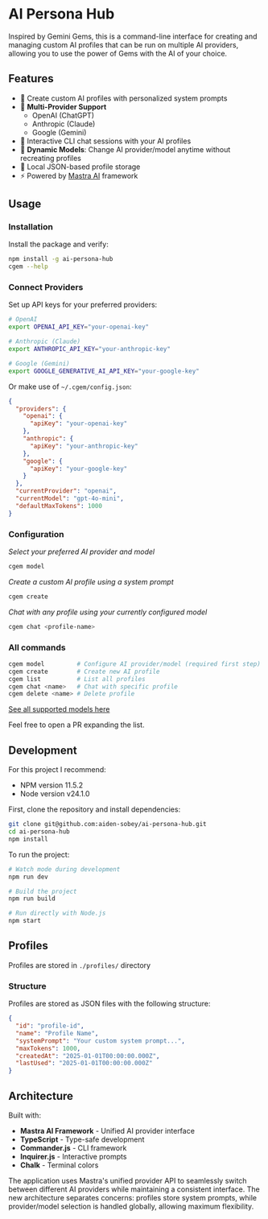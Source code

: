# AI Persona Hub

Inspired by Gemini Gems, this is a command-line interface for creating and managing custom AI profiles that can be run on multiple AI providers, allowing you to use the power of Gems with the AI of your choice.

## Features

- 🔮 Create custom AI profiles with personalized system prompts
- 🤖 **Multi-Provider Support**
  - OpenAI (ChatGPT)
  - Anthropic (Claude)
  - Google (Gemini)
- 💬 Interactive CLI chat sessions with your AI profiles
- 🔄 **Dynamic Models**: Change AI provider/model anytime without recreating profiles
- 💾 Local JSON-based profile storage
- ⚡ Powered by [Mastra AI](https://mastra.ai/) framework

## Usage

### Installation

Install the package and verify:

```bash
npm install -g ai-persona-hub
cgem --help
```

### Connect Providers

Set up API keys for your preferred providers:

```bash
# OpenAI
export OPENAI_API_KEY="your-openai-key"

# Anthropic (Claude)
export ANTHROPIC_API_KEY="your-anthropic-key"

# Google (Gemini)
export GOOGLE_GENERATIVE_AI_API_KEY="your-google-key"
```

Or make use of `~/.cgem/config.json`:

```json
{
  "providers": {
    "openai": {
      "apiKey": "your-openai-key"
    },
    "anthropic": {
      "apiKey": "your-anthropic-key"
    },
    "google": {
      "apiKey": "your-google-key"
    }
  },
  "currentProvider": "openai",
  "currentModel": "gpt-4o-mini",
  "defaultMaxTokens": 1000
}
```

### Configuration

_Select your preferred AI provider and model_

```bash
cgem model
```

_Create a custom AI profile using a system prompt_

```bash
cgem create
```

_Chat with any profile using your currently configured model_

```bash
cgem chat <profile-name>
```

### All commands

```bash
cgem model         # Configure AI provider/model (required first step)
cgem create        # Create new AI profile
cgem list          # List all profiles
cgem chat <name>   # Chat with specific profile
cgem delete <name> # Delete profile
```

[See all supported models here](https://github.com/aiden-sobey/ai-persona-hub/blob/main/src/types/index.ts#L40)

Feel free to open a PR expanding the list.

## Development

For this project I recommend:

- NPM version 11.5.2
- Node version v24.1.0

First, clone the repository and install dependencies:

```bash
git clone git@github.com:aiden-sobey/ai-persona-hub.git
cd ai-persona-hub
npm install
```

To run the project:

```bash
# Watch mode during development
npm run dev

# Build the project
npm run build

# Run directly with Node.js
npm start
```

## Profiles

Profiles are stored in `./profiles/` directory

### Structure

Profiles are stored as JSON files with the following structure:

```json
{
  "id": "profile-id",
  "name": "Profile Name",
  "systemPrompt": "Your custom system prompt...",
  "maxTokens": 1000,
  "createdAt": "2025-01-01T00:00:00.000Z",
  "lastUsed": "2025-01-01T00:00:00.000Z"
}
```

## Architecture

Built with:

- **Mastra AI Framework** - Unified AI provider interface
- **TypeScript** - Type-safe development
- **Commander.js** - CLI framework
- **Inquirer.js** - Interactive prompts
- **Chalk** - Terminal colors

The application uses Mastra's unified provider API to seamlessly switch between different AI providers while maintaining a consistent interface. The new architecture separates concerns: profiles store system prompts, while provider/model selection is handled globally, allowing maximum flexibility.
